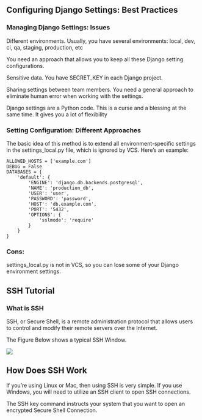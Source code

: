 ##  Configuring Django Settings: Best Practices 

### Managing Django Settings: Issues

Different environments. Usually, you have several environments: local, dev, ci, qa, staging, production, etc

You need an approach that allows you to keep all these Django setting configurations.

Sensitive data. You have SECRET_KEY in each Django project. 

Sharing settings between team members. You need a general approach to eliminate human error when working with the settings.

Django settings are a Python code. This is a curse and a blessing at the same time. It gives you a lot of flexibility

### Setting Configuration: Different Approaches


The basic idea of this method is to extend all environment-specific settings in the settings_local.py file, which is ignored by VCS. Here’s an example:

```
ALLOWED_HOSTS = ['example.com']
DEBUG = False
DATABASES = {
    'default': {
        'ENGINE': 'django.db.backends.postgresql',
        'NAME': 'production_db',
        'USER': 'user',
        'PASSWORD': 'password',
        'HOST': 'db.example.com',
        'PORT': '5432',
        'OPTIONS': {
            'sslmode': 'require'
        }
    }
}
```

### Cons:

settings_local.py is not in VCS, so you can lose some of your Django environment settings.

## SSH Tutorial

### What is SSH

SSH, or Secure Shell, is a remote administration protocol that allows users to control and modify their remote servers over the Internet.

The Figure Below shows a typical SSH Window.

![](https://www.hostinger.com/tutorials/wp-content/uploads/sites/2/2017/07/shell-snapshot.jpg)

## How Does SSH Work

If you’re using Linux or Mac, then using SSH is very simple. If you use Windows, you will need to utilize an SSH client to open SSH connections.

The SSH key command instructs your system that you want to open an encrypted Secure Shell Connection.